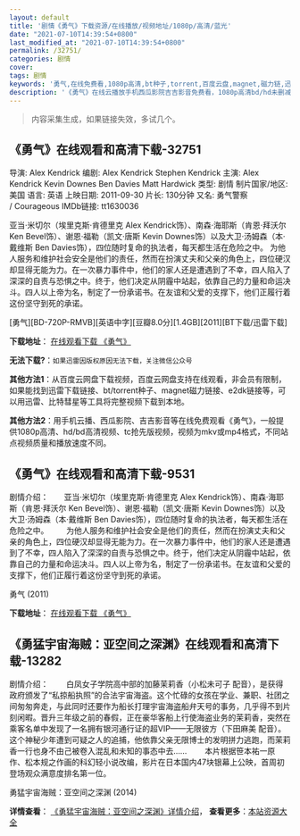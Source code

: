 ```yaml
---
layout: default
title: '剧情《勇气》下载资源/在线播放/视频地址/1080p/高清/蓝光'
date: "2021-07-10T14:39:54+0800"
last_modified_at: "2021-07-10T14:39:54+0800"
permalink: /32751/
categories: 剧情
cover:
tags: 剧情
keywords: '勇气,在线免费看,1080p高清,bt种子,torrent,百度云盘,magnet,磁力链,迅雷下载资源'
description: '《勇气》在线云播放手机西瓜影院吉吉影音免费看，1080p高清bd/hd未删减完整版和tc抢先枪版，mkv/mp4格式，附带bt/torrent种子、magnet/磁力链、百度云盘、网盘资源迅雷下载链接'
---
```


>内容采集生成，如果链接失效，多试几个。


## 《勇气》在线观看和高清下载-32751

导演: Alex Kendrick 编剧: Alex Kendrick Stephen Kendrick 主演: Alex Kendrick Kevin Downes Ben Davies Matt Hardwick 类型: 剧情 制片国家/地区: 美国 语言: 英语 上映日期: 2011-09-30 片长: 130分钟 又名: 勇气警察 / Courageous IMDb链接: tt1630036

亚当·米切尔（埃里克斯·肯德里克 Alex Kendrick饰）、南森·海耶斯（肯恩·拜沃尔 Ken Bevel饰）、谢恩·福勒（凯文·唐斯 Kevin Downes饰）以及大卫·汤姆森（本·戴维斯 Ben Davies饰），四位随时复命的执法者，每天都生活在危险之中。 为他人服务和维护社会安全是他们的责任，然而在扮演丈夫和父亲的角色上，四位硬汉却显得无能为力。在一次暴力事件中，他们的家人还是遭遇到了不幸，四人陷入了深深的自责与恐惧之中。终于，他们决定从阴霾中站起，依靠自己的力量和命运决斗。四人以上帝为名，制定了一份承诺书。在友谊和父爱的支撑下，他们正履行着这份坚守到死的承诺。


[勇气][BD-720P-RMVB][英语中字][豆瓣8.0分][1.4GB][2011][BT下载/迅雷下载]

**下载地址**： [在线观看下载 《勇气》](https://www.btdx8.com/torrent/courageous_2011.html) 


**无法下载?**：`如果迅雷因版权原因无法下载，关注微信公众号 `

**其他方法1**：从百度云网盘下载视频，百度云网盘支持在线观看，非会员有限制，如果能找到迅雷下载链接、bt/torrent种子、magnet磁力链接、e2dk链接等，可以用迅雷、比特彗星等工具将完整视频下载到本地。

**其他方法2**：用手机云播、西瓜影院、吉吉影音等在线免费观看《勇气》，一般提供1080p高清、hd/bd高清视频、tc抢先版视频，视频为mkv或mp4格式，不同站点视频质量和播放速度不同。


## 《勇气》在线观看和高清下载-9531

剧情介绍：　　亚当·米切尔（埃里克斯·肯德里克 Alex Kendrick饰）、南森·海耶斯（肯恩·拜沃尔 Ken Bevel饰）、谢恩·福勒（凯文·唐斯 Kevin Downes饰）以及大卫·汤姆森（本·戴维斯 Ben Davies饰），四位随时复命的执法者，每天都生活在危险之中。 　　为他人服务和维护社会安全是他们的责任，然而在扮演丈夫和父亲的角色上，四位硬汉却显得无能为力。在一次暴力事件中，他们的家人还是遭遇到了不幸，四人陷入了深深的自责与恐惧之中。终于，他们决定从阴霾中站起，依靠自己的力量和命运决斗。四人以上帝为名，制定了一份承诺书。在友谊和父爱的支撑下，他们正履行着这份坚守到死的承诺。


勇气 (2011)

**下载地址**： [在线观看下载 《勇气》](https://www.btbtdy.me/btdy/dy9353.html) 


## 《勇猛宇宙海贼：亚空间之深渊》在线观看和高清下载-13282

剧情介绍： 　　白凤女子学院高中部的加藤茉莉香（小松未可子 配音），是获得政府颁发了“私掠船执照”的合法宇宙海盗。这个忙碌的女孩在学业、兼职、社团之间匆匆奔走，与此同时还要作为船长打理宇宙海盗船弁天号的事务，几乎得不到片刻闲暇。晋升三年级之前的春假，正在豪华客船上行使海盗业务的茉莉香，突然在乘客名单中发现了一名拥有银河通行证的超VIP——无限彼方（下田麻美 配音）。这个神秘少年遭到可疑之人的追捕，他依靠父亲无限博士的发明拼力逃跑，而茉莉香一行也身不由己被卷入混乱和未知的事态中去……  　　本片根据笹本祐一原作、松本规之作画的科幻轻小说改编，影片在日本国内47块银幕上公映，首周初登场观众满意度排名第一位。


勇猛宇宙海贼：亚空间之深渊 (2014)

**详情查看**： [《勇猛宇宙海贼：亚空间之深渊》详情介绍](/movie/13282/)， **查看更多**：[本站资源大全](/movie/t/all/)

